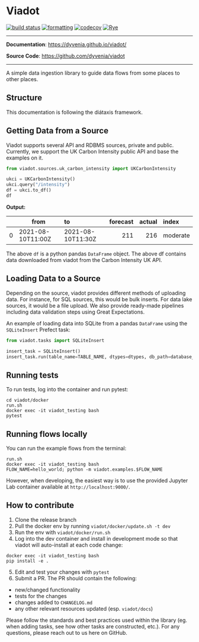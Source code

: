 # Viadot

[![build status](https://github.com/dyvenia/viadot/actions/workflows/build.yml/badge.svg)](https://github.com/dyvenia/viadot/actions/workflows/build.yml)
[![formatting](https://img.shields.io/badge/code%20style-black-000000.svg)](https://github.com/psf/black)
[![codecov](https://codecov.io/gh/Trymzet/dyvenia/branch/main/graph/badge.svg?token=k40ALkXbNq)](https://codecov.io/gh/Trymzet/dyvenia)
[![Rye](https://img.shields.io/endpoint?url=https://raw.githubusercontent.com/astral-sh/rye/main/artwork/badge.json)](https://rye.astral.sh)

---

**Documentation**: <a href="https://dyvenia.github.io/viadot/" target="_blank">https://dyvenia.github.io/viadot/</a>

**Source Code**: <a href="https://github.com/dyvenia/viadot" target="_blank">https://github.com/dyvenia/viadot</a>

---

A simple data ingestion library to guide data flows from some places to other places.

## Structure

This documentation is following the diátaxis framework.

## Getting Data from a Source

Viadot supports several API and RDBMS sources, private and public. Currently, we support the UK Carbon Intensity public API and base the examples on it.

```python
from viadot.sources.uk_carbon_intensity import UKCarbonIntensity

ukci = UKCarbonIntensity()
ukci.query("/intensity")
df = ukci.to_df()
df
```

**Output:**

|     | from              | to                | forecast | actual | index    |
| --: | ----------------- | :---------------- | -------: | -----: | :------- |
|   0 | 2021-08-10T11:00Z | 2021-08-10T11:30Z |      211 |    216 | moderate |

The above `df` is a python pandas `DataFrame` object. The above df contains data downloaded from viadot from the Carbon Intensity UK API.

## Loading Data to a Source

Depending on the source, viadot provides different methods of uploading data. For instance, for SQL sources, this would be bulk inserts. For data lake sources, it would be a file upload. We also provide ready-made pipelines including data validation steps using Great Expectations.

An example of loading data into SQLite from a pandas `DataFrame` using the `SQLiteInsert` Prefect task:

```python
from viadot.tasks import SQLiteInsert

insert_task = SQLiteInsert()
insert_task.run(table_name=TABLE_NAME, dtypes=dtypes, db_path=database_path, df=df, if_exists="replace")
```

## Running tests

To run tests, log into the container and run pytest:

```
cd viadot/docker
run.sh
docker exec -it viadot_testing bash
pytest
```

## Running flows locally

You can run the example flows from the terminal:

```
run.sh
docker exec -it viadot_testing bash
FLOW_NAME=hello_world; python -m viadot.examples.$FLOW_NAME
```

However, when developing, the easiest way is to use the provided Jupyter Lab container available at `http://localhost:9000/`.

## How to contribute

1. Clone the release branch
2. Pull the docker env by running `viadot/docker/update.sh -t dev`
3. Run the env with `viadot/docker/run.sh`
4. Log into the dev container and install in development mode so that viadot will auto-install at each code change:

```
docker exec -it viadot_testing bash
pip install -e .
```

5. Edit and test your changes with `pytest`
6. Submit a PR. The PR should contain the following:

- new/changed functionality
- tests for the changes
- changes added to `CHANGELOG.md`
- any other relevant resources updated (esp. `viadot/docs`)

Please follow the standards and best practices used within the library (eg. when adding tasks, see how other tasks are constructed, etc.). For any questions, please reach out to us here on GitHub.
